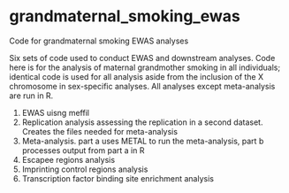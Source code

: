 # grandmaternal_smoking_ewas
Code for grandmaternal smoking EWAS analyses

Six sets of code used to conduct EWAS and downstream analyses. Code here is for the analysis of maternal grandmother smoking in all individuals; identical code is used for all analysis aside from the inclusion of the X chromosome in sex-specific analyses. All analyses except meta-analysis are run in R.

1) EWAS uisng meffil
2) Replication analysis assessing the replication in a second dataset. Creates the files needed for meta-analysis
3) Meta-analysis. part a uses METAL to run the meta-analysis, part b processes output from part a in R
4) Escapee regions analysis
5) Imprinting control regions analysis
6) Transcription factor binding site enrichment analysis
